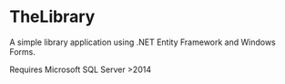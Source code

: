 # TheLibrary
A simple library application using .NET Entity Framework and Windows Forms. 

Requires Microsoft SQL Server >2014
